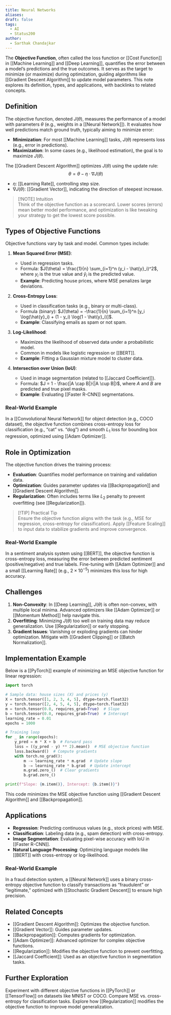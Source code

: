 ```yaml
---
title: Neural Networks
aliases: 
draft: false
tags:
  - AI
  - Status200
author:
  - Sarthak Chandajkar
---
```

The **Objective Function**, often called the loss function or [[Cost Function]] in [[Machine Learning]] and [[Deep Learning]], quantifies the error between a model’s predictions and the true outcomes. It serves as the target to minimize (or maximize) during optimization, guiding algorithms like [[Gradient Descent Algorithm]] to update model parameters. This note explores its definition, types, and applications, with backlinks to related concepts.

## Definition

The objective function, denoted $J(\theta)$, measures the performance of a model with parameters $\theta$ (e.g., weights in a [[Neural Network]]). It evaluates how well predictions match ground truth, typically aiming to minimize error:

- **Minimization**: For most [[Machine Learning]] tasks, $J(\theta)$ represents loss (e.g., error in predictions).
- **Maximization**: In some cases (e.g., likelihood estimation), the goal is to maximize $J(\theta)$.

The [[Gradient Descent Algorithm]] optimizes $J(\theta)$ using the update rule:  
$$  
\theta = \theta - \eta \cdot \nabla J(\theta)  
$$

- $\eta$: [[Learning Rate]], controlling step size.
- $\nabla J(\theta)$: [[Gradient Vector]], indicating the direction of steepest increase.

> [!NOTE] Intuition  
> Think of the objective function as a scorecard. Lower scores (errors) mean better model performance, and optimization is like tweaking your strategy to get the lowest score possible.

## Types of Objective Functions

Objective functions vary by task and model. Common types include:

1. **Mean Squared Error (MSE)**:
    
    - Used in regression tasks.
    - Formula: $J(\theta) = \frac{1}{n} \sum_{i=1}^n (y_i - \hat{y}_i)^2$, where $y_i$ is the true value and $\hat{y}_i$ is the predicted value.
    - **Example**: Predicting house prices, where MSE penalizes large deviations.
2. **Cross-Entropy Loss**:
    
    - Used in classification tasks (e.g., binary or multi-class).
    - Formula (binary): $J(\theta) = -\frac{1}{n} \sum_{i=1}^n [y_i \log(\hat{y}_i) + (1 - y_i) \log(1 - \hat{y}_i)]$.
    - **Example**: Classifying emails as spam or not spam.
3. **Log-Likelihood**:
    
    - Maximizes the likelihood of observed data under a probabilistic model.
    - Common in models like logistic regression or [[BERT]].
    - **Example**: Fitting a Gaussian mixture model to cluster data.
4. **Intersection over Union (IoU)**:
    
    - Used in image segmentation (related to [[Jaccard Coefficient]]).
    - Formula: $J = 1 - \frac{|A \cap B|}{|A \cup B|}$, where $A$ and $B$ are predicted and true pixel masks.
    - **Example**: Evaluating [[Faster R-CNN]] segmentations.

### Real-World Example

In a [[Convolutional Neural Network]] for object detection (e.g., COCO dataset), the objective function combines cross-entropy loss for classification (e.g., “cat” vs. “dog”) and smooth $L_1$ loss for bounding box regression, optimized using [[Adam Optimizer]].

## Role in Optimization

The objective function drives the training process:

- **Evaluation**: Quantifies model performance on training and validation data.
- **Optimization**: Guides parameter updates via [[Backpropagation]] and [[Gradient Descent Algorithm]].
- **Regularization**: Often includes terms like $L_2$ penalty to prevent overfitting (see [[Regularization]]).

> [!TIP] Practical Tip  
> Ensure the objective function aligns with the task (e.g., MSE for regression, cross-entropy for classification). Apply [[Feature Scaling]] to input data to stabilize gradients and improve convergence.

### Real-World Example

In a sentiment analysis system using [[BERT]], the objective function is cross-entropy loss, measuring the error between predicted sentiment (positive/negative) and true labels. Fine-tuning with [[Adam Optimizer]] and a small [[Learning Rate]] (e.g., $2 \times 10^{-5}$) minimizes this loss for high accuracy.

## Challenges

1. **Non-Convexity**: In [[Deep Learning]], $J(\theta)$ is often non-convex, with multiple local minima. Advanced optimizers like [[Adam Optimizer]] or [[Momentum Method]] help navigate this.
2. **Overfitting**: Minimizing $J(\theta)$ too well on training data may reduce generalization. Use [[Regularization]] or early stopping.
3. **Gradient Issues**: Vanishing or exploding gradients can hinder optimization. Mitigate with [[Gradient Clipping]] or [[Batch Normalization]].

## Implementation Example

Below is a [[PyTorch]] example of minimizing an MSE objective function for linear regression:

```python
import torch

# Sample data: house sizes (X) and prices (y)
X = torch.tensor([1, 2, 3, 4, 5], dtype=torch.float32)
y = torch.tensor([2, 4, 5, 4, 5], dtype=torch.float32)
m = torch.tensor(0.0, requires_grad=True)  # Slope
b = torch.tensor(0.0, requires_grad=True)  # Intercept
learning_rate = 0.01
epochs = 1000

# Training loop
for _ in range(epochs):
    y_pred = m * X + b  # Forward pass
    loss = ((y_pred - y) ** 2).mean()  # MSE objective function
    loss.backward()  # Compute gradients
    with torch.no_grad():
        m -= learning_rate * m.grad  # Update slope
        b -= learning_rate * b.grad  # Update intercept
        m.grad.zero_()  # Clear gradients
        b.grad.zero_()

print(f"Slope: {m.item()}, Intercept: {b.item()}")
```

This code minimizes the MSE objective function using [[Gradient Descent Algorithm]] and [[Backpropagation]].

## Applications

- **Regression**: Predicting continuous values (e.g., stock prices) with MSE.
- **Classification**: Labeling data (e.g., spam detection) with cross-entropy.
- **Image Segmentation**: Evaluating pixel-wise accuracy with IoU in [[Faster R-CNN]].
- **Natural Language Processing**: Optimizing language models like [[BERT]] with cross-entropy or log-likelihood.

### Real-World Example

In a fraud detection system, a [[Neural Network]] uses a binary cross-entropy objective function to classify transactions as “fraudulent” or “legitimate,” optimized with [[Stochastic Gradient Descent]] to ensure high precision.

## Related Concepts

- [[Gradient Descent Algorithm]]: Optimizes the objective function.
- [[Gradient Vector]]: Guides parameter updates.
- [[Backpropagation]]: Computes gradients for optimization.
- [[Adam Optimizer]]: Advanced optimizer for complex objective functions.
- [[Regularization]]: Modifies the objective function to prevent overfitting.
- [[Jaccard Coefficient]]: Used as an objective function in segmentation tasks.

## Further Exploration

Experiment with different objective functions in [[PyTorch]] or [[TensorFlow]] on datasets like MNIST or COCO. Compare MSE vs. cross-entropy for classification tasks. Explore how [[Regularization]] modifies the objective function to improve model generalization.